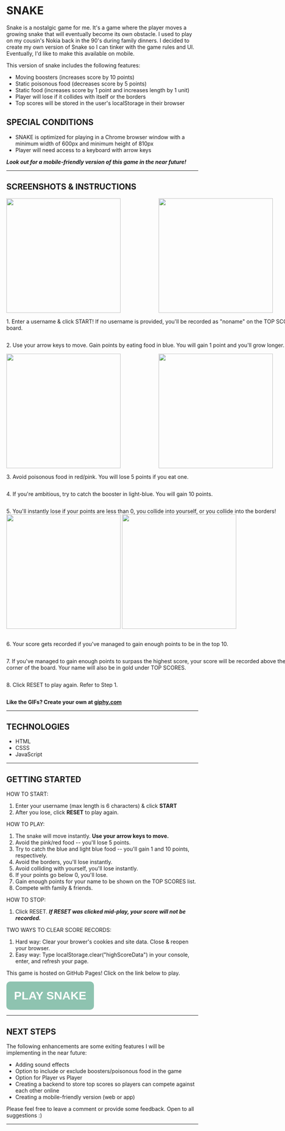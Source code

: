 # **SNAKE**

Snake is a nostalgic game for me. It's a game where the player moves a growing snake that will eventually become its own obstacle. I used to play on my cousin's Nokia back in the 90's during family dinners. I decided to create my own version of Snake so I can tinker with the game rules and UI. Eventually, I'd like to make this available on mobile. 

This version of snake includes the following features:
* Moving boosters (increases score by 10 points)
* Static poisonous food (decreases score by 5 points)
* Static food (increases score by 1 point and increases length by 1 unit)
* Player will lose if it collides with itself or the borders
* Top scores will be stored in the user's localStorage in their browser

## **SPECIAL CONDITIONS** 
* SNAKE is optimized for playing in a Chrome browser window with a minimum width of 600px and minimum height of 810px
* Player will need access to a keyboard with arrow keys

***Look out for a mobile-friendly version of this game in the near future!***

<hr>

## **SCREENSHOTS & INSTRUCTIONS**

<div style="display:flex; flex-wrap: wrap; width: 800px;">
<img style="flex: 0 0 50%; height: 300px;" src="https://media.giphy.com/media/00DephsKWdKTWQJFDK/giphy.gif">
<img style="flex: 0 0 50%; height: 300px;" src="https://media.giphy.com/media/ZyzunZN5Xt8h1glO7V/giphy.gif">
<p>1. Enter a username & click START! If no username is provided, you'll be recorded as "noname" on the TOP SCORES board.</p>
<p> 2. Use your arrow keys to move. Gain points by eating food in blue. You will gain 1 point and you'll grow longer.</p>

<img style="flex: 0 0 50%; height: 300px;" src="https://media.giphy.com/media/D3NrE5G94LZzDL3wLK/giphy.gif">

<img style="flex: 0 0 50%; height: 300px;" src="https://media.giphy.com/media/bEwRHZcHvzB6Nj3t2D/giphy.gif">

<p>3. Avoid poisonous food in red/pink. You will lose 5 points if you eat one.</p>
<p> 4. If you're ambitious, try to catch the booster in light-blue. You will gain 10 points.</p>
<p> 5. You'll instantly lose if your points are less than 0, you collide into yourself, or you collide into the borders! 
<img style="flex: 0 0 50%; height: 300px;" src="https://media.giphy.com/media/yLq8eZAy82QzYI9HCV/giphy.gif">

<img style="flex: 0 0 50%; height: 300px;" src="https://media.giphy.com/media/tqRQ2tQqkoTtc7CebU/giphy.gif">

<p>6. Your score gets recorded if you've managed to gain enough points to be in the top 10.  </p>
<p>7. If you've managed to gain enough points to surpass the highest score, your score will be recorded above the top left corner of the board. Your name will also be in gold under TOP SCORES. </p>
<p>8. Click RESET to play again. Refer to Step 1.</p>

</div>

<strong>Like the GIFs? Create your own at <a href="https://giphy.com/">giphy.com</a></strong>

<hr>

## **TECHNOLOGIES**

* HTML
* CSSS
* JavaScript

<hr>
<h2><strong>GETTING STARTED</strong></h2>

HOW TO START:
1. Enter your username (max length is 6 characters) & click **START**
2. After you lose, click **RESET** to play again.

HOW TO PLAY:
1. The snake will move instantly. **Use your arrow keys to move.**
2. Avoid the pink/red food -- you'll lose 5 points.
3. Try to catch the blue and light blue food -- you'll gain 1 and 10 points, respectively.
4. Avoid the borders, you'll lose instantly.
5. Avoid colliding with yourself, you'll lose instantly.
6. If your points go below 0, you'll lose.
7. Gain enough points for your name to be shown on the TOP SCORES list. 
8. Compete with family & friends.  

HOW TO STOP:
1. Click RESET. ***If RESET was clicked mid-play, your score will not be recorded.***

TWO WAYS TO CLEAR SCORE RECORDS:
1. Hard way: Clear your brower's cookies and site data. Close & reopen your browser.
2. Easy way: Type localStorage.clear("highScoreData") in your console, enter, and refresh your page.


This game is hosted on GitHub Pages! 
Click on the link below to play.

<button style="padding: 20px; font-size: 30px; border-radius: 10px; background-color: #8EC3B0; border: none;" ><strong><a style="color: white; text-decoration: none;" href="https://vanessaycui.github.io/snake-game/">PLAY SNAKE</a></strong></button>


<hr>

## **NEXT STEPS**

The following enhancements are some exiting features I will be implementing in the near future:
* Adding sound effects
* Option to include or exclude boosters/poisonous food in the game
* Option for Player vs Player
* Creating a backend to store top scores so players can compete against each other online
* Creating a mobile-friendly version (web or app)

Please feel free to leave a comment or provide some feedback. Open to all suggestions :)

<hr>
